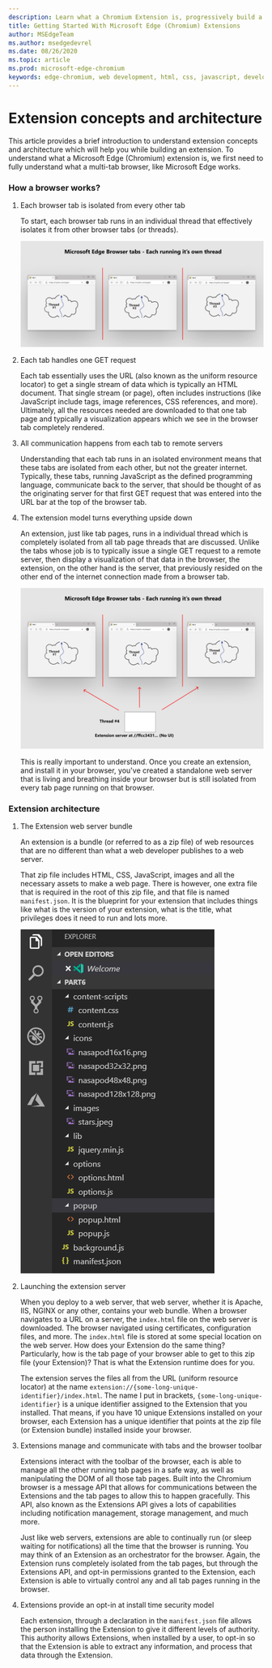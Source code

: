 ```yaml
---
description: Learn what a Chromium Extension is, progressively build a complete picture viewing Extension that includes options, content injection, background scripts, storage and more.
title: Getting Started With Microsoft Edge (Chromium) Extensions
author: MSEdgeTeam
ms.author: msedgedevrel
ms.date: 08/26/2020
ms.topic: article
ms.prod: microsoft-edge-chromium
keywords: edge-chromium, web development, html, css, javascript, developer, extensions
---
```


# Extension concepts and architecture

This article provides a brief introduction to understand extension concepts and architecture which will help you while building an extension. To understand what a Microsoft Edge \(Chromium\) extension is, we first need to fully understand what a multi-tab browser, like Microsoft Edge works.


### How a browser works?

1.  Each browser tab is isolated from every other tab  

    To start, each browser tab runs in an individual thread that effectively isolates it from other browser tabs \(or threads\).

    ![One thread per browser tab](media/index-image1-browsertabs.png)  

2.  Each tab handles one GET request  

    Each tab essentially uses the URL \(also known as the uniform resource locator\) to get a single stream of data which is typically an HTML document.  That single stream \(or page\), often includes instructions \(like JavaScript include tags, image references, CSS references, and more\).  Ultimately, all the resources needed are downloaded to that one tab page and typically a visualization appears which we see in the browser tab completely rendered.  

3.  All communication happens from each tab to remote servers

    Understanding that each tab runs in an isolated environment means that these tabs are isolated from each other, but not the greater internet.  Typically, these tabs, running JavaScript as the defined programming language, communicate back to the server, that should be thought of as the originating server for that first GET request that was entered into the URL bar at the top of the browser tab.  

4.  The extension model turns everything upside down  

    An extension, just like tab pages, runs in a individual thread which is completely isolated from all tab page threads that are discussed.  Unlike the tabs whose job is to typically issue a single GET request to a remote server, then display a visualization of that data in the browser, the extension, on the other hand is the server, that previously resided on the other end of the internet connection made from a browser tab.

    ![Extension model turns server model upside down](media/index-image3-upsidedown.png)  

    This is really important to understand. Once you create an extension, and install it in your browser, you've created a standalone web server that is living and breathing inside your browser but is still isolated from every tab page running on that browser.  


### Extension architecture

1.  The Extension web server bundle  

    An extension is a bundle \(or referred to as a zip file\) of web resources that are no different than what a web developer publishes to a web server.

    That zip file includes HTML, CSS, JavaScript, images and all the necessary assets to make a web page.  There is however, one extra file that is required in the root of this zip file, and that file is named `manifest.json`.  It is the blueprint for your extension that includes things like what is the version of your extension, what is the title, what privileges does it need to run and lots more.

    ![View of files in zip](media/index-image5-filemanager-view.png)  

2.  Launching the extension server  

    When you deploy to a web server, that web server, whether it is Apache, IIS, NGINX or any other, contains your web bundle.  When a browser navigates to a URL on a server, the `index.html` file on the web server is downloaded.  The browser navigated using certificates, configuration files, and more.  The `index.html` file is stored at some special location on the web server.   How does your Extension do the same thing?  Particularly, how is the tab page of your browser able to get to this zip file \(your Extension\)?  That is what the Extension runtime does for you.  

    The extension serves the files all from the URL \(uniform resource locator\) at the name `extension://{some-long-unique-identifier}/index.html`.  The name I put in brackets, `{some-long-unique-identifier}` is a unique identifier assigned to the Extension that you installed.  That means, if you have 10 unique Extensions installed on your browser, each Extension has a unique identifier that points at the zip file \(or Extension bundle\) installed inside your browser.  

    <!--![Unique URLS for Extensions](media/index-image4-uniqueurls.png)  -->  
 

3.  Extensions manage and communicate with tabs and the browser toolbar  

    Extensions interact with the toolbar of the browser, each is able to manage all the other running tab pages in a safe way, as well as manipulating the DOM of all those tab pages.  Built into the Chromium browser is a message API that allows for communications between the Extensions and the tab pages to allow this to happen gracefully.  This API, also known as the Extensions API gives a lots of capabilities including notification management, storage management, and much more.  

    Just like web servers, extensions are able to continually run \(or sleep waiting for notifications\) all the time that the browser is running.  You may think of an Extension as an orchestrator for the browser.  Again, the Extension runs completely isolated from the tab pages, but through the Extensions API, and opt-in permissions granted to the Extension, each Extension is able to virtually control any and all tab pages running in the browser.  

4. Extensions provide an opt-in at install time security model  

    Each extension, through a declaration in the `manifest.json` file allows the person installing the Extension to give it different levels of authority.  This authority allows Extensions, when installed by a user, to opt-in so that the Extension is able to extract any information, and process that data through the Extension.  

<!-- image links -->  

<!-- links -->  
